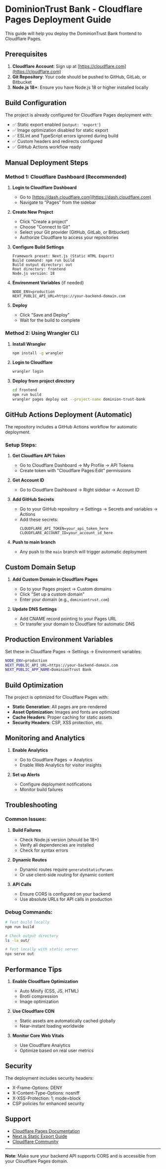 # DominionTrust Bank - Cloudflare Pages Deployment Guide

This guide will help you deploy the DominionTrust Bank frontend to Cloudflare Pages.

## Prerequisites

1. **Cloudflare Account**: Sign up at [https://cloudflare.com](https://cloudflare.com)
2. **Git Repository**: Your code should be pushed to GitHub, GitLab, or Bitbucket
3. **Node.js 18+**: Ensure you have Node.js 18 or higher installed locally

## Build Configuration

The project is already configured for Cloudflare Pages deployment with:

- ✅ Static export enabled (`output: 'export'`)
- ✅ Image optimization disabled for static export
- ✅ ESLint and TypeScript errors ignored during build
- ✅ Custom headers and redirects configured
- ✅ GitHub Actions workflow ready

## Manual Deployment Steps

### Method 1: Cloudflare Dashboard (Recommended)

1. **Login to Cloudflare Dashboard**
   - Go to [https://dash.cloudflare.com](https://dash.cloudflare.com)
   - Navigate to "Pages" from the sidebar

2. **Create New Project**
   - Click "Create a project"
   - Choose "Connect to Git"
   - Select your Git provider (GitHub, GitLab, or Bitbucket)
   - Authorize Cloudflare to access your repositories

3. **Configure Build Settings**
   ```
   Framework preset: Next.js (Static HTML Export)
   Build command: npm run build
   Build output directory: out
   Root directory: frontend
   Node.js version: 18
   ```

4. **Environment Variables** (if needed)
   ```
   NODE_ENV=production
   NEXT_PUBLIC_API_URL=https://your-backend-domain.com
   ```

5. **Deploy**
   - Click "Save and Deploy"
   - Wait for the build to complete

### Method 2: Using Wrangler CLI

1. **Install Wrangler**
   ```bash
   npm install -g wrangler
   ```

2. **Login to Cloudflare**
   ```bash
   wrangler login
   ```

3. **Deploy from project directory**
   ```bash
   cd frontend
   npm run build
   wrangler pages deploy out --project-name dominion-trust-bank
   ```

## GitHub Actions Deployment (Automatic)

The repository includes a GitHub Actions workflow for automatic deployment.

### Setup Steps:

1. **Get Cloudflare API Token**
   - Go to Cloudflare Dashboard → My Profile → API Tokens
   - Create token with "Cloudflare Pages:Edit" permissions

2. **Get Account ID**
   - Go to Cloudflare Dashboard → Right sidebar → Account ID

3. **Add GitHub Secrets**
   - Go to your GitHub repository → Settings → Secrets and variables → Actions
   - Add these secrets:
     ```
     CLOUDFLARE_API_TOKEN=your_api_token_here
     CLOUDFLARE_ACCOUNT_ID=your_account_id_here
     ```

4. **Push to main branch**
   - Any push to the `main` branch will trigger automatic deployment

## Custom Domain Setup

1. **Add Custom Domain in Cloudflare Pages**
   - Go to your Pages project → Custom domains
   - Click "Set up a custom domain"
   - Enter your domain (e.g., `dominiontrust.com`)

2. **Update DNS Settings**
   - Add CNAME record pointing to your Pages URL
   - Or transfer your domain to Cloudflare for automatic DNS

## Production Environment Variables

Set these in Cloudflare Pages → Settings → Environment variables:

```bash
NODE_ENV=production
NEXT_PUBLIC_API_URL=https://your-backend-domain.com
NEXT_PUBLIC_APP_NAME=DominionTrust Bank
```

## Build Optimization

The project is optimized for Cloudflare Pages with:

- **Static Generation**: All pages are pre-rendered
- **Asset Optimization**: Images and fonts are optimized
- **Cache Headers**: Proper caching for static assets
- **Security Headers**: CSP, XSS protection, etc.

## Monitoring and Analytics

1. **Enable Analytics**
   - Go to Cloudflare Pages → Analytics
   - Enable Web Analytics for visitor insights

2. **Set up Alerts**
   - Configure deployment notifications
   - Monitor build failures

## Troubleshooting

### Common Issues:

1. **Build Failures**
   - Check Node.js version (should be 18+)
   - Verify all dependencies are installed
   - Check for syntax errors

2. **Dynamic Routes**
   - Dynamic routes require `generateStaticParams`
   - Or use client-side routing for dynamic content

3. **API Calls**
   - Ensure CORS is configured on your backend
   - Use absolute URLs for API calls in production

### Debug Commands:

```bash
# Test build locally
npm run build

# Check output directory
ls -la out/

# Test locally with static server
npx serve out
```

## Performance Tips

1. **Enable Cloudflare Optimization**
   - Auto Minify (CSS, JS, HTML)
   - Brotli compression
   - Image optimization

2. **Use Cloudflare CDN**
   - Static assets are automatically cached globally
   - Near-instant loading worldwide

3. **Monitor Core Web Vitals**
   - Use Cloudflare Analytics
   - Optimize based on real user metrics

## Security

The deployment includes security headers:
- X-Frame-Options: DENY
- X-Content-Type-Options: nosniff  
- X-XSS-Protection: 1; mode=block
- CSP policies for enhanced security

## Support

- [Cloudflare Pages Documentation](https://developers.cloudflare.com/pages/)
- [Next.js Static Export Guide](https://nextjs.org/docs/app/building-your-application/deploying/static-exports)
- [Cloudflare Community](https://community.cloudflare.com/)

---

**Note**: Make sure your backend API supports CORS and is accessible from your Cloudflare Pages domain.
